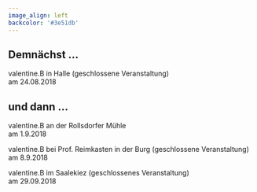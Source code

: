 ```yaml
---
image_align: left
backcolor: '#3e51db'
---
```


## **Demnächst …**

valentine.B in Halle (geschlossene Veranstaltung)<br>am 24.08.2018<br>

## **und dann …**

valentine.B an der Rollsdorfer Mühle<br>am 1.9.2018<br>

valentine.B bei Prof. Reimkasten in der Burg (geschlossene Veranstaltung)<br>am 8.9.2018<br>

valentine.B im Saalekiez (geschlossenes Veranstaltung)<br>am 29.09.2018<br>